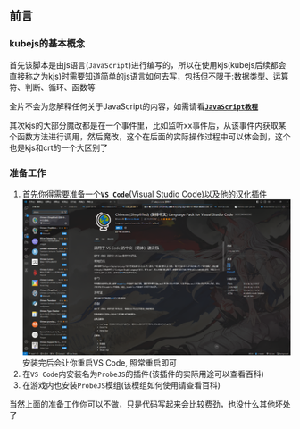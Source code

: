 ## 前言
### kubejs的基本概念
首先该脚本是由js语言(`JavaScript`)进行编写的，所以在使用kjs(kubejs后续都会直接称之为kjs)时需要知道简单的js语言如何去写，包括但不限于:数据类型、运算符、判断、循环、函数等

全片不会为您解释任何关于JavaScript的内容，如需请看[**`JavaScript教程`**](https://docs.elake.top/#/Tutorials/Code/JavaScript/前言)

其次kjs的大部分魔改都是在一个事件里，比如监听xx事件后，从该事件内获取某个函数方法进行调用，然后魔改，这个在后面的实际操作过程中可以体会到，这个也是kjs和crt的一个大区别了

### 准备工作
1. 首先你得需要准备一个[**`VS Code`**](https://code.visualstudio.com)(Visual Studio Code)以及他的汉化插件![chinese](/imgs/chinese.png)安装完后会让你重启VS Code, 照常重启即可
2. 在`VS Code`内安装名为`ProbeJS`的插件(该插件的实际用途可以查看百科)
3. 在游戏内也安装`ProbeJS`模组(该模组如何使用请查看百科)

当然上面的准备工作你可以不做，只是代码写起来会比较费劲，也没什么其他坏处了